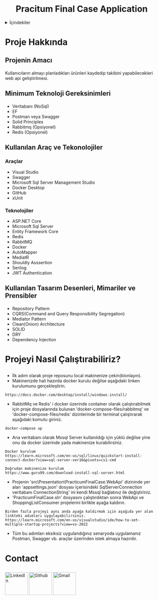 # 
<h1 align="center">Pracitum Final Case Application</h1>

<details>
  <summary>İçindekiler</summary>
  
  1. <a href="#About Project">Proje Hakkında</a>
      * <a href="#Objective">Projenin Amacı</a>
      * <a href="#Goals">Minimum Teknoloji Gereksinimleri</a>
      * <a href="#Tools and Technologies">Kullanılan Araçlar ve Teknolojiler</a>
      * <a href="#Design Patterns and Archtitectures">Kullanılan Tasarım Desenleri ve Mimariler</a>
  2. <a href="#Build up Guide">Projeyi Nasıl Çalıştırabiliriz?</a>
  3. <a href="#Contact">Contact</a>
  
</details>

# <p id="About Project">Proje Hakkında</p>

## <p id="Objective">Projenin Amacı</p>
Kullanıcıların almayı planladıkları ürünleri kaydedip takibini yapabilecekleri web api geliştirilmesi.

## <p id="Goals">Minimum Teknoloji Gereksinimleri</p>
* Veritabanı (NoSql) 
* EF
* Postman veya Swagger
* Solid Principles
* Rabbitmq (Opsiyonel)
* Redis (Opsiyonel)

## <p id="Tools and Technologies">Kullanılan Araç ve Tekonolojiler</p>
<div>

### Araçlar  
* Visual Studio
* Swagger
* Microsoft Sql Server Management Studio
* Docker Desktop
* GitHub
* xUnit
### Teknolojiler
* ASP.NET Core
* Microsoft Sql Server
* Entity Framework Core
* Redis
* RabbitMQ
* Docker
* AutoMapper
* MediatR 
* Shouldly Asssertion
* Serilog
* JWT Authentication
</div> 

## <p id="Design Patterns and Archtitectures">Kullanılan Tasarım Desenleri, Mimariler ve Prensibler</p>
<div>
  
* Repository Pattern
* CQRS(Command and Query Responsibility Segregation)
* Mediator Pattern
* Clean(Onion) Architecture
* SOLID
* DRY
* Dependency Injection 
</div> 

# <p id="Build up Guide">Projeyi Nasıl Çalıştırabiliriz?</p>

* İlk adım olarak proje reposunu local makinenize çekin(klonlayın).
* Makinenizde hali hazırda docker kurulu değilse aşağıdaki linken kurulumunu gerçekleştirin.
 ```
 https://docs.docker.com/desktop/install/windows-install/
 ```
 * RabbitMq ve Redis' i docker üzerinde container olarak çalıştırabilmek için proje dosyalarında bulunan 'docker-compose-files/rabbitmq' ve 'docker-compose-files/redis' dizinlerinde bir terminal çalıştırarak aşağıdaki komutu giriniz.
```
docker-compose up
```
* Ana veritabanı olarak Mssql Server kullanıldığı için yüklü değilse yine onu da docker üzerinde yada makinenize kurabilirsiniz.
```
Docker kurulum
https://learn.microsoft.com/en-us/sql/linux/quickstart-install-connect-docker?view=sql-server-ver16&pivots=cs1-cmd
```
```
Doğrudan makinenize kurulum
https://www.guru99.com/download-install-sql-server.html
```
* Projenin 'src\Presentation\PracticumFinalCase.WebApi' dizininde yer alan 'appsettings.json' dosyası içerisindeki SqlServerConnection veritabanı ConnectionString' ini kendi Mssql bağlatınız ile değiştiriniz.
* 'PracticumFinalCase.sln' dosyasını çalıştırdıktan sonra WebApi ve ShoppingListConsumer projelerini birlikte ayağa kaldırın.
```
Birden fazla projeyi aynı anda ayağa kaldırmak için aşağıda yer alan linkteki adımları uygulayabilirsiniz.
https://learn.microsoft.com/en-us/visualstudio/ide/how-to-set-multiple-startup-projects?view=vs-2022
```
* Tüm bu adımları eksiksiz uygulandığınız senaryoda uygulamanız Postman, Swagger vb. araçlar üzerinden istek almaya hazırdır.

# <p id="Contact">Contact</p>

<div>
<a href="https://www.linkedin.com/in/eray-berbero%C4%9Flu"><img src="https://cdn.jsdelivr.net/gh/devicons/devicon/icons/linkedin/linkedin-original-wordmark.svg" alt="LinkedIn" width="75"/></a>
<a href="https://github.com/candem15"><img src="https://cdn.jsdelivr.net/gh/devicons/devicon/icons/github/github-original-wordmark.svg" alt="Github" width="75"/></a>
<a href="mailto:eraybrbr@gmail.com"><img src="https://storage.googleapis.com/gweb-uniblog-publish-prod/images/Gmail.max-1100x1100.png" alt="Gmail" width="75"/></a>
</div>
